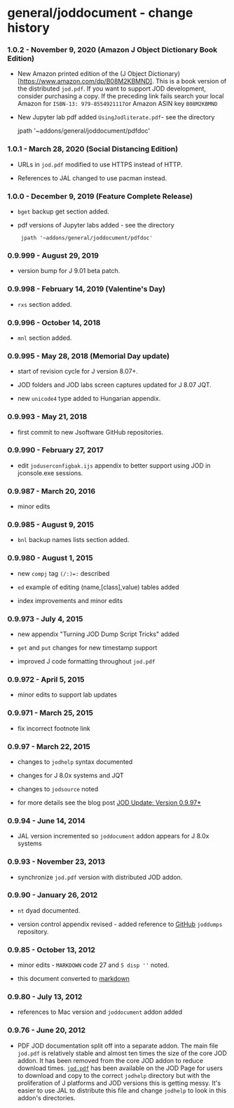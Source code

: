 general/joddocument - change history
====================================

### 1.0.2 - November 9, 2020 (Amazon J Object Dictionary Book Edition)

  * New Amazon printed edition of the (J Object Dictionary)[https://www.amazon.com/dp/B08M2KBMND].
    This is a book version of the distributed `jod.pdf`. If you want to support
    JOD development, consider purchasing a copy. If the preceding link fails
    search your local Amazon for `ISBN-13: 979-8554921117`or Amazon ASIN key `B08M2KBMND`

  * New Jupyter lab pdf added `UsingJodliterate.pdf`- see the directory

	jpath '~addons/general/joddocument/pdfdoc'

### 1.0.1 - March 28, 2020 (Social Distancing Edition)

  *  URLs in `jod.pdf` modified to use HTTPS instead of HTTP.

  * References to JAL changed to use pacman instead.

### 1.0.0 - December 9, 2019 (Feature Complete Release)

  * `bget` backup get section added. 

  *  pdf versions of Jupyter labs added - see the directory

          jpath '~addons/general/joddocument/pdfdoc'

### 0.9.999 - August 29, 2019

  * version bump for J 9.01 beta patch.

### 0.9.998 - February 14, 2019 (Valentine's Day)

  * `rxs` section added. 

### 0.9.996 - October 14, 2018

  * `mnl` section added.

### 0.9.995 - May 28, 2018 (Memorial Day update)

  * start of revision cycle for J version 8.07+.

  * JOD folders and JOD labs screen captures updated
    for J 8.07 JQT.

  * new `unicode4` type added to Hungarian appendix.


### 0.9.993 - May 21, 2018

  * first commit to new Jsoftware GitHub repositories.

### 0.9.990 - February 27, 2017

  * edit `joduserconfigbak.ijs` appendix to better
    support using JOD in jconsole.exe sessions.

### 0.9.987 - March 20, 2016

  * minor edits

### 0.9.985 - August 9, 2015

  * `bnl` backup names lists section added.  

### 0.9.980 - August 1, 2015

  * new `compj` tag `(/:)=:` described
  
  * `ed` example of editing (name,[class],value) tables added
  
  * index improvements and minor edits

### 0.9.973 - July 4, 2015
 
  * new appendix "Turning JOD Dump Script Tricks" added

  * `get` and `put` changes for new timestamp support

  * improved J code formatting throughout `jod.pdf`

### 0.9.972 - April 5, 2015

  * minor edits to support lab updates

### 0.9.971 - March 25, 2015

  * fix incorrect footnote link

### 0.9.97 - March 22, 2015

  * changes to `jodhelp` syntax documented

  * changes for J 8.0x systems and JQT

  * changes to `jodsource` noted

  * for more details see the blog post 
    [JOD Update: Version 0.9.97*](https://bakerjd99.wordpress.com/2015/03/22/jod-update-version-0-9-97/)

### 0.9.94 - June 14, 2014

  * JAL version incremented so `joddocument` addon appears for J 8.0x systems

### 0.9.93 - November 23, 2013

  * synchronize `jod.pdf` version with distributed JOD addon. 

### 0.9.90 - January 26, 2012

 * `nt` dyad documented.
 
 * version control appendix revised - added reference to
   [GitHub](https://github.com/bakerjd99/joddumps) `joddumps` repository.
   
### 0.9.85 - October 13, 2012

 * minor edits - `MARKDOWN` code 27 and `5 disp ''` noted.
 
 * this document converted to [markdown](http://daringfireball.net/projects/markdown/)

### 0.9.80 - July 13, 2012

 * references to Mac version and `joddocument` addon added 

### 0.9.76 - June 20, 2012

 * PDF JOD documentation split off into a separate addon. The main
   file `jod.pdf` is relatively stable and almost ten times the size
   of the core JOD addon. It has been removed from the core JOD addon
   to reduce download times. [`jod.pdf`](http://bakerjd99.wordpress.com/the-jod-page/)
   has been available on the JOD Page for users to download and 
   copy to the correct `jodhelp` directory but with the 
   proliferation of J platforms and JOD versions this is getting 
   messy. It's easier to use JAL to distribute this file and change
   `jodhelp` to look in this addon's directories.
 
